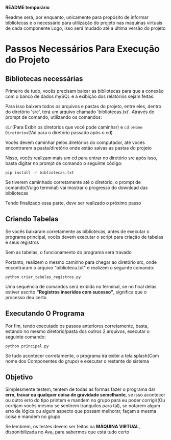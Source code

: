 __README temporário__
<p>Readme será, por enquanto, unicamente para propósito de informar bibliotecas e o necessário para utilização do projeto nas maquinas virtuais de cada componente
Logo, isso será mudado até a última versão do projeto</p>

# Passos Necessários Para Execução do Projeto

## Bibliotecas necessárias
<p>Primeiro de tudo, vocês precisam baixar as bibliotecas para que a conexão com o banco de dados mySQL e a exibição dos relatórios sejam feitas.</p>
<p>Para isso baixem todos os arquivos e pastas do projeto, entre eles, dentro do diretório 'src', terá um arquivo chamado 'bibliotecas.txt'.
Através do prompt de comando, utilizando os comandos:</p>
<p><code>dir</code>(Para Exibir os diretórios que você pode caminhar) e <code>cd >Nome Diretório<</code>(Vai para o diretório passado após o cd)</p>
<p>Vocês devem caminhar pelos diretórios do computador, até vocês encontrarem a pasta/diretório onde estão salvas as pastas do projeto</p> 
<p>Nisso, vocês realizam mais um cd para entrar no diretório src após isso, basta digitar no prompt de comando o seguinte código:</p>
<p> <code>pip install -r bibliotecas.txt </code></p>
<p>Se tiverem caminhado corretamente até o diretório, o prompt de comando(Vulgo terminal) vai mostrar o progresso do download das bibliotecas</p>
<p>Tendo finalizado essa parte, deve ser realizado o próximo passo</p>

## Criando Tabelas
<p>Se vocês baixaram corretamente as bibliotecas, antes de executar o programa principal, vocês devem executar o script para criação de tabelas e seus registros</p>
<p>Sem as tabelas, o funcionamento do programa será travado</p>
<p>Portanto, realizem o mesmo caminho para chegar ao diretório src, onde encontraram o arquivo "biblioteca.txt" e realizem o seguinte comando:</p>
<p><code>python criar_tabelas_registros.py</code></p>
<p>Uma sequência de comandos será exibida no terminal, se no final delas estiver escrito <b>"Registros inseridos com sucesso"</b>, significa que o processo deu certo</p>

## Executando O Programa
<p>Por fim, tendo executado os passos anteriores corretamente, basta, estando no mesmo diretório/pasta dos outros 2 arquivos, executar o seguinte comando:</p>
<p><code>python principal.py</code></p>
<p>Se tudo acontecer corretamente, o programa irá exibir a tela splash(Com nome dos Componentes do grupo) e executar o restante do sistema</p>

## Objetivo
<p>Simplesmente testem, tentem de todas as formas fazer o programa dar <b>erro, travar ou qualquer coisa de gravidade semelhante</b>, se isso acontecer ou outro erro do tipo
printem e mandem no grupo para eu poder corrigir(Ou corrijam vocês mesmo se sentirem tranquilos para tal), se notarem algum erro de lógica ou algum aspecto que possam melhorar,
façam a mesma coisa e mandem no grupo</p>
<p>Se lembrem, os testes devem ser feitos na <b>MÁQUINA VIRTUAL</b>, disponibilizada no Ava, para sabermos que está tudo certo</p>
